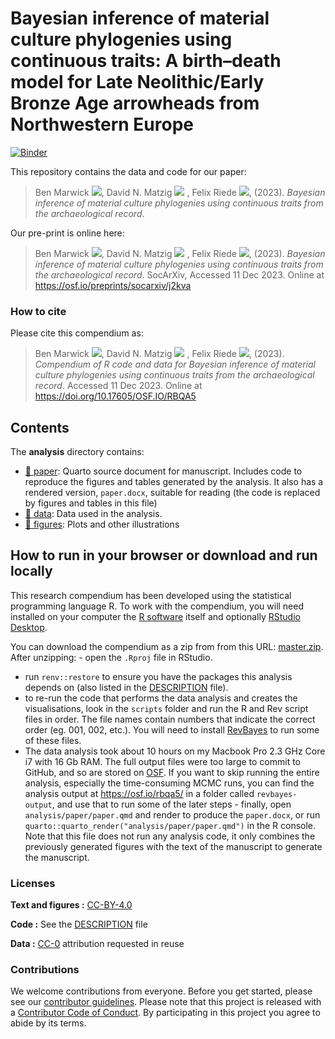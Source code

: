 
<!-- README.md is generated from README.Rmd. Please edit that file -->

# Bayesian inference of material culture phylogenies using continuous traits: A birth–death model for Late Neolithic/Early Bronze Age arrowheads from Northwestern Europe

[![Binder](https://mybinder.org/badge_logo.svg)](https://mybinder.org/v2/gh/benmarwick/bayesinfmatcultphylo/master?urlpath=rstudio)

This repository contains the data and code for our paper:

> Ben Marwick
> [![](https://orcid.org/sites/default/files/images/orcid_16x16.png)](https://orcid.org/0000-0001-7879-4531),
> David N. Matzig
> [![](https://orcid.org/sites/default/files/images/orcid_16x16.png)](https://orcid.org/0000-0001-7349-5401)
> , Felix Riede
> [![](https://orcid.org/sites/default/files/images/orcid_16x16.png)](https://orcid.org/0000-0002-4879-7157),
> (2023). *Bayesian inference of material culture phylogenies using
> continuous traits from the archaeological record*.

Our pre-print is online here:

> Ben Marwick
> [![](https://orcid.org/sites/default/files/images/orcid_16x16.png)](https://orcid.org/0000-0001-7879-4531),
> David N. Matzig
> [![](https://orcid.org/sites/default/files/images/orcid_16x16.png)](https://orcid.org/0000-0001-7349-5401)
> , Felix Riede
> [![](https://orcid.org/sites/default/files/images/orcid_16x16.png)](https://orcid.org/0000-0002-4879-7157),
> (2023). *Bayesian inference of material culture phylogenies using
> continuous traits from the archaeological record*. SocArXiv, Accessed
> 11 Dec 2023. Online at <https://osf.io/preprints/socarxiv/j2kva>

### How to cite

Please cite this compendium as:

> Ben Marwick
> [![](https://orcid.org/sites/default/files/images/orcid_16x16.png)](https://orcid.org/0000-0001-7879-4531),
> David N. Matzig
> [![](https://orcid.org/sites/default/files/images/orcid_16x16.png)](https://orcid.org/0000-0001-7349-5401)
> , Felix Riede
> [![](https://orcid.org/sites/default/files/images/orcid_16x16.png)](https://orcid.org/0000-0002-4879-7157),
> (2023). *Compendium of R code and data for Bayesian inference of
> material culture phylogenies using continuous traits from the
> archaeological record*. Accessed 11 Dec 2023. Online at
> <https://doi.org/10.17605/OSF.IO/RBQA5>

## Contents

The **analysis** directory contains:

- [:file_folder: paper](/analysis/paper): Quarto source document for
  manuscript. Includes code to reproduce the figures and tables
  generated by the analysis. It also has a rendered version,
  `paper.docx`, suitable for reading (the code is replaced by figures
  and tables in this file)
- [:file_folder: data](/analysis/data): Data used in the analysis.
- [:file_folder: figures](/analysis/figures): Plots and other
  illustrations

## How to run in your browser or download and run locally

This research compendium has been developed using the statistical
programming language R. To work with the compendium, you will need
installed on your computer the [R
software](https://cloud.r-project.org/) itself and optionally [RStudio
Desktop](https://rstudio.com/products/rstudio/download/).

You can download the compendium as a zip from from this URL:
[master.zip](https://github.com/benmarwick/bayesinfmatcultphylo/archive/master.zip).
After unzipping: - open the `.Rproj` file in RStudio.  
- run `renv::restore` to ensure you have the packages this analysis
depends on (also listed in the [DESCRIPTION](/DESCRIPTION) file).  
- to re-run the code that performs the data analysis and creates the
visualisations, look in the `scripts` folder and run the R and Rev
script files in order. The file names contain numbers that indicate the
correct order (eg. 001, 002, etc.). You will need to install
[RevBayes](https://revbayes.github.io/) to run some of these files.  
- The data analysis took about 10 hours on my Macbook Pro 2.3 GHz Core
i7 with 16 Gb RAM. The full output files were too large to commit to
GitHub, and so are stored on [OSF](https://osf.io/rbqa5/). If you want
to skip running the entire analysis, especially the time-consuming MCMC
runs, you can find the analysis output at <https://osf.io/rbqa5/> in a
folder called `revbayes-output`, and use that to run some of the later
steps - finally, open `analysis/paper/paper.qmd` and render to produce
the `paper.docx`, or run
`quarto::quarto_render("analysis/paper/paper.qmd")` in the R console.
Note that this file does not run any analysis code, it only combines the
previously generated figures with the text of the manuscript to generate
the manuscript.

### Licenses

**Text and figures :**
[CC-BY-4.0](http://creativecommons.org/licenses/by/4.0/)

**Code :** See the [DESCRIPTION](DESCRIPTION) file

**Data :** [CC-0](http://creativecommons.org/publicdomain/zero/1.0/)
attribution requested in reuse

### Contributions

We welcome contributions from everyone. Before you get started, please
see our [contributor guidelines](CONTRIBUTING.md). Please note that this
project is released with a [Contributor Code of Conduct](CONDUCT.md). By
participating in this project you agree to abide by its terms.

